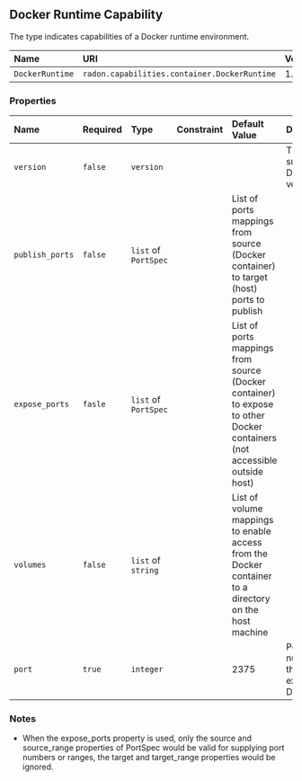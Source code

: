 ## Docker Runtime Capability

The type indicates capabilities of a Docker runtime environment. 

| Name | URI | Version | Derived From |
|:---- |:--- |:------- |:------------ |
| `DockerRuntime` | `radon.capabilities.container.DockerRuntime` | 1.0.0 | `tosca.capabilities.Container` |

### Properties

| Name | Required | Type | Constraint | Default Value | Description |
|:---- |:-------- |:---- |:---------- |:------------- |:----------- |  
| `version` | `false` | `version` |   |   | The supported Docker version |
| `publish_ports` | `false` | `list` of `PortSpec` |   | List of ports mappings from source (Docker container) to target (host) ports to publish |
| `expose_ports` | `fasle` | `list` of `PortSpec` |   | List of ports mappings from source (Docker container) to expose to other Docker containers (not accessible outside host) |   
| `volumes` | `false` | `list` of `string` | |  List of volume mappings to enable access from the Docker container to a directory on the host machine |
| `port` | `true` | `integer` |   | 2375 | Port number of the exposed Docker API | 

### Notes

* When the expose_ports property is used, only the source and source_range properties of PortSpec would be valid for supplying port numbers or ranges, the target and target_range properties would be ignored.
